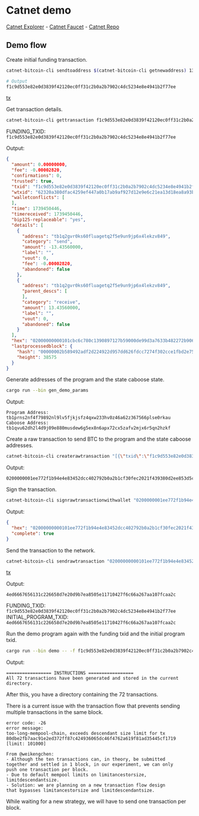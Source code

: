 # Catnet demo

[Catnet Explorer](https://catnet-mempool.btcwild.life/) - [Catnet Faucet](https://catnet-faucet.btcwild.life/) - [Catnet Repo](https://github.com/Bitcoin-Wildlife-Sanctuary/catnet)

## Demo flow

Create initial funding transaction.

```bash
catnet-bitcoin-cli sendtoaddress $(catnet-bitcoin-cli getnewaddress) 13.4356

# Output
f1c9d553e82e0d3839f42120ec0ff31c2b0a2b7902c4dc5234e8e4941b2f77ee
```

[tx](https://catnet-mempool.btcwild.life/tx/f1c9d553e82e0d3839f42120ec0ff31c2b0a2b7902c4dc5234e8e4941b2f77ee)

Get transaction details.

```bash
catnet-bitcoin-cli gettransaction f1c9d553e82e0d3839f42120ec0ff31c2b0a2b7902c4dc5234e8e4941b2f77ee
```

FUNDING_TXID: `f1c9d553e82e0d3839f42120ec0ff31c2b0a2b7902c4dc5234e8e4941b2f77ee`

Output:

```json
{
  "amount": 0.00000000,
  "fee": -0.00002820,
  "confirmations": 0,
  "trusted": true,
  "txid": "f1c9d553e82e0d3839f42120ec0ff31c2b0a2b7902c4dc5234e8e4941b2f77ee",
  "wtxid": "62320a380dfac4259ef447a0b17ab9af927d12e9e6c21ea13d18ea8a93b8310d",
  "walletconflicts": [
  ],
  "time": 1739450446,
  "timereceived": 1739450446,
  "bip125-replaceable": "yes",
  "details": [
    {
      "address": "tb1q2gvr0ks60fluagetq2f5e9un9jp6x4lekzv849",
      "category": "send",
      "amount": -13.43560000,
      "label": "",
      "vout": 0,
      "fee": -0.00002820,
      "abandoned": false
    },
    {
      "address": "tb1q2gvr0ks60fluagetq2f5e9un9jp6x4lekzv849",
      "parent_descs": [
      ],
      "category": "receive",
      "amount": 13.43560000,
      "label": "",
      "vout": 0,
      "abandoned": false
    }
  ],
  "hex": "02000000000101cbc6c780c1390897127b59000de99d3a7633b482272b906eeaccb5fbe3abf4bb0000000000fdffffff024019155000000000160014521837da1a7a7fcea32b02934c97932c83a357f93afe559e0000000016001420d18842baa78443a5b50acdca035549a1386dfd0247304402201a3b58b6947a1df0f069023b811ba3dffa4734b6a09b9d019c1cc4e35d7ec96d0220047c15de6361122fe4a6ea26a7e1ebf586a8b8b73666f837bebea594fb72d7d10121039d5ecf2993f4cbeadab7afdf4ea67a80121390786ea54eff2adbf10f3fac9944af960000",
  "lastprocessedblock": {
    "hash": "00000002b589492adf2d224922d957dd626fdcc7274f302cce1fbd2e7566e080",
    "height": 38575
  }
}
```

Generate addresses of the program and the state caboose state.

```bash
cargo run --bin gen_demo_params
```

Output:

```text
Program Address: tb1prns2nf4f79892nl9lv5fjkjsfz4qxw233hv0z46a62z367566plse0rkau
Caboose Address: tb1qvu62dh2l4d9j09e880musdew6g5ex8n6apx72cx5zafv2mjx6r5qn2hzkf
```

Create a raw transaction to send BTC to the program and the state caboose addresses.

```bash
catnet-bitcoin-cli createrawtransaction "[{\"txid\":\"f1c9d553e82e0d3839f42120ec0ff31c2b0a2b7902c4dc5234e8e4941b2f77ee\", \"vout\": 0}]" "[{\"tb1prns2nf4f79892nl9lv5fjkjsfz4qxw233hv0z46a62z367566plse0rkau\":13.42959670}, {\"tb1qvu62dh2l4d9j09e880musdew6g5ex8n6apx72cx5zafv2mjx6r5qn2hzkf\":0.0000033}]"
```

Output:

```text
0200000001ee772f1b94e4e83452dcc402792b0a2b1cf30fec2021f439380d2ee853d5c9f10000000000fdffffff0236f00b50000000002251201ce0a9a6a9f14e554fe5fb28995a5048aa0339518dd8f1575dd2851d7a9ad07f4a010000000000002200206734a6dd5fab4b2797273bf7c8372ed229931e7ae84de560d41752c56e46d0e800000000
```

Sign the transaction.

```bash
catnet-bitcoin-cli signrawtransactionwithwallet "0200000001ee772f1b94e4e83452dcc402792b0a2b1cf30fec2021f439380d2ee853d5c9f10000000000fdffffff0236f00b50000000002251201ce0a9a6a9f14e554fe5fb28995a5048aa0339518dd8f1575dd2851d7a9ad07f4a010000000000002200206734a6dd5fab4b2797273bf7c8372ed229931e7ae84de560d41752c56e46d0e800000000"
```

Output:

```json
{
  "hex": "02000000000101ee772f1b94e4e83452dcc402792b0a2b1cf30fec2021f439380d2ee853d5c9f10000000000fdffffff0236f00b50000000002251201ce0a9a6a9f14e554fe5fb28995a5048aa0339518dd8f1575dd2851d7a9ad07f4a010000000000002200206734a6dd5fab4b2797273bf7c8372ed229931e7ae84de560d41752c56e46d0e80247304402206f2f5931cadcf9abb845d44e7594625649fbaa0c3febd33d90f1b72638618cc102206efeaef454918fa322e8192b8a9ec08f22414c84381fd9c73c398463ca66cd680121039955f794dbff4e8fd022946e3815718c66025cccce2691ab09c4625fb4d242fd00000000",
  "complete": true
}
```

Send the transaction to the network.

```bash
catnet-bitcoin-cli sendrawtransaction "02000000000101ee772f1b94e4e83452dcc402792b0a2b1cf30fec2021f439380d2ee853d5c9f10000000000fdffffff0236f00b50000000002251201ce0a9a6a9f14e554fe5fb28995a5048aa0339518dd8f1575dd2851d7a9ad07f4a010000000000002200206734a6dd5fab4b2797273bf7c8372ed229931e7ae84de560d41752c56e46d0e80247304402206f2f5931cadcf9abb845d44e7594625649fbaa0c3febd33d90f1b72638618cc102206efeaef454918fa322e8192b8a9ec08f22414c84381fd9c73c398463ca66cd680121039955f794dbff4e8fd022946e3815718c66025cccce2691ab09c4625fb4d242fd00000000"
```

[tx](https://catnet-mempool.btcwild.life/tx/4ed6667656131c226658d7e20d9b7ea8505e11710427f6c66a267aa107fcaa2c)

Output:

```text
4ed6667656131c226658d7e20d9b7ea8505e11710427f6c66a267aa107fcaa2c
```

FUNDING_TXID: `f1c9d553e82e0d3839f42120ec0ff31c2b0a2b7902c4dc5234e8e4941b2f77ee`
INITIAL_PROGRAM_TXID: `4ed6667656131c226658d7e20d9b7ea8505e11710427f6c66a267aa107fcaa2c`

Run the demo program again with the funding txid and the initial program txid.

```bash
cargo run --bin demo -- -f f1c9d553e82e0d3839f42120ec0ff31c2b0a2b7902c4dc5234e8e4941b2f77ee -i 4ed6667656131c226658d7e20d9b7ea8505e11710427f6c66a267aa107fcaa2c
```

Output:

```text
================= INSTRUCTIONS =================
All 72 transactions have been generated and stored in the current directory.
```

After this, you have a directory containing the 72 transactions.

There is a current issue with the transaction flow that prevents sending multiple transactions in the same block.

```text
error code: -26
error message:
too-long-mempool-chain, exceeds descendant size limit for tx 80dbe2fb7aac91e2ed372ff87c424936065dc46f4762a619f81ad35445cf1719 [limit: 101000]
```

```text
From @weikengchen:
- Although the ten transactions can, in theory, be submitted
together and settled in 1 block, in our experiment, we can only
push one transaction per block.
- Due to default mempool limits on limitancestorsize,
limitdescendantsize.
- Solution: we are planning on a new transaction flow design
that bypasses limitancestorsize and limitdescendantsize.
```

While waiting for a new strategy, we will have to send one transaction per block.
